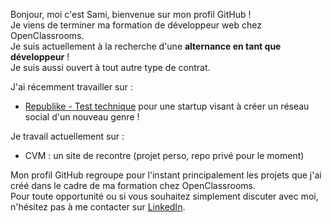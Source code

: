Bonjour, moi c'est Sami, bienvenue sur mon profil GitHub ! </br>
Je viens de terminer ma formation de développeur web chez OpenClassrooms. </br>
Je suis actuellement à la recherche d'une <strong>alternance en tant que développeur</strong> !</br>
Je suis aussi ouvert à tout autre type de contrat.

J'ai récemment travailler sur :

-  [Republike - Test technique](https://github.com/SamiNassim/technical-test-republike) pour une startup visant à créer un réseau social d'un nouveau genre !

Je travail actuellement sur :

- CVM : un site de recontre (projet perso, repo privé pour le moment)

Mon profil GitHub regroupe pour l'instant principalement les projets que j'ai créé dans le cadre de ma formation chez OpenClassrooms. </br>
Pour toute opportunité ou si vous souhaitez simplement discuter avec moi, n'hésitez pas à me contacter sur <a href="https://www.linkedin.com/in/sami-bououdine/">LinkedIn<a/>.

<!---
SamiNassim/SamiNassim is a ✨ special ✨ repository because its `README.md` (this file) appears on your GitHub profile.
You can click the Preview link to take a look at your changes.
--->
